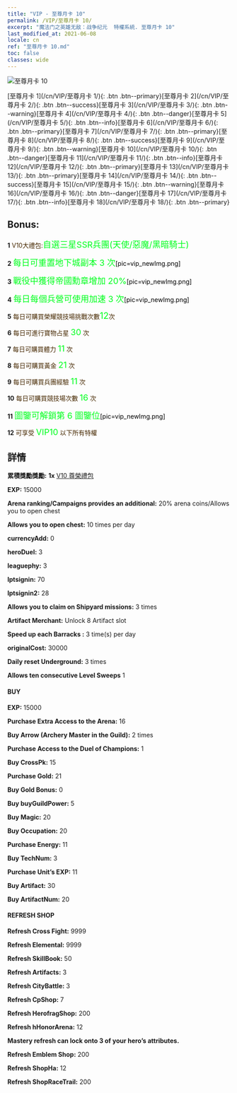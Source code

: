 ```yaml
---
title: "VIP - 至尊月卡 10"
permalink: /VIP/至尊月卡 10/
excerpt: "魔法门之英雄无敌：战争纪元  特權系統. 至尊月卡 10"
last_modified_at: 2021-06-08
locale: cn
ref: "至尊月卡 10.md"
toc: false
classes: wide
---
```

 ![至尊月卡 10](/images/x/chatPri_vipLv10.png)

 [至尊月卡 1](/cn/VIP/至尊月卡 1/){: .btn .btn--primary}[至尊月卡 2](/cn/VIP/至尊月卡 2/){: .btn .btn--success}[至尊月卡 3](/cn/VIP/至尊月卡 3/){: .btn .btn--warning}[至尊月卡 4](/cn/VIP/至尊月卡 4/){: .btn .btn--danger}[至尊月卡 5](/cn/VIP/至尊月卡 5/){: .btn .btn--info}[至尊月卡 6](/cn/VIP/至尊月卡 6/){: .btn .btn--primary}[至尊月卡 7](/cn/VIP/至尊月卡 7/){: .btn .btn--primary}[至尊月卡 8](/cn/VIP/至尊月卡 8/){: .btn .btn--success}[至尊月卡 9](/cn/VIP/至尊月卡 9/){: .btn .btn--warning}[至尊月卡 10](/cn/VIP/至尊月卡 10/){: .btn .btn--danger}[至尊月卡 11](/cn/VIP/至尊月卡 11/){: .btn .btn--info}[至尊月卡 12](/cn/VIP/至尊月卡 12/){: .btn .btn--primary}[至尊月卡 13](/cn/VIP/至尊月卡 13/){: .btn .btn--primary}[至尊月卡 14](/cn/VIP/至尊月卡 14/){: .btn .btn--success}[至尊月卡 15](/cn/VIP/至尊月卡 15/){: .btn .btn--warning}[至尊月卡 16](/cn/VIP/至尊月卡 16/){: .btn .btn--danger}[至尊月卡 17](/cn/VIP/至尊月卡 17/){: .btn .btn--info}[至尊月卡 18](/cn/VIP/至尊月卡 18/){: .btn .btn--primary}

## Bonus: 

 **1** <span style="color: black"><span style="color: #462800"> V10大禮包:</span><span style="color: black"><span style="color: #00FF1E;font-size:19px">自選三星SSR兵團(天使/惡魔/黑暗騎士)</span><span style="color: black">

 **2** <span style="color: black"><span style="color: #00FF1E;font-size:19px"> 每日可重置地下城副本 3 次</span><span style="color: black">[pic=vip_newImg.png]</span><span style="color: black">

 **3** <span style="color: black"><span style="color: #00FF1E;font-size:19px"> 戰役中獲得帝國勳章增加 20%</span><span style="color: black">[pic=vip_newImg.png]</span><span style="color: black">

 **4** <span style="color: black"><span style="color: #00FF1E;font-size:19px"> 每日每個兵營可使用加速 3 次</span><span style="color: black">[pic=vip_newImg.png]</span><span style="color: black">

 **5** <span style="color: black"><span style="color: #462800"> 每日可購買榮耀競技場挑戰次數</span><span style="color: black"><span style="color: #00FF1E;font-size:20px">12</span><span style="color: black"><span style="color: #462800">次</span><span style="color: black">

 **6** <span style="color: black"><span style="color: #462800"> 每日可進行寶物占星</span><span style="color: black"> <span style="color: #00FF1E;font-size:19px">30</span><span style="color: black"> <span style="color: #462800">次</span><span style="color: black">

 **7** <span style="color: black"><span style="color: #462800"> 每日可購買體力</span><span style="color: black"> <span style="color: #00FF1E;font-size:19px">11</span><span style="color: black"> <span style="color: #462800">次</span><span style="color: black">

 **8** <span style="color: black"><span style="color: #462800"> 每日可購買黃金</span><span style="color: black"> <span style="color: #00FF1E;font-size:19px">21</span><span style="color: black"> <span style="color: #462800">次</span><span style="color: black">

 **9** <span style="color: black"><span style="color: #462800"> 每日可購買兵團經驗</span><span style="color: black"> <span style="color: #00FF1E;font-size:19px">11</span><span style="color: black"> <span style="color: #462800">次</span><span style="color: black">

 **10** <span style="color: black"><span style="color: #462800"> 每日可購買競技場次數</span><span style="color: black"> <span style="color: #00FF1E;font-size:19px">16</span><span style="color: black"> <span style="color: #462800">次</span><span style="color: black">

 **11** <span style="color: black"><span style="color: #00FF1E;font-size:19px"> 圖鑒可解鎖第 6 圖鑒位</span><span style="color: black">[pic=vip_newImg.png]</span><span style="color: black">

 **12** <span style="color: black"><span style="color: #462800"> 可享受</span><span style="color: black"> <span style="color: #00FF1E;font-size:19px">VIP10</span><span style="color: black"> <span style="color: #462800">以下所有特權</span><span style="color: black">

## 詳情

 **累積獎勵獎勵:** **1x** [V10 尊榮禮包](/cn/Items/con_1306/)

 **EXP:** 15000

 **Arena ranking/Campaigns provides an additional:** 20% arena coins/Allows you to open chest 

 **Allows you to open chest:** 10 times per day

 **currencyAdd:** 0 

 **heroDuel:** 3 

 **leaguephy:** 3 

 **lptsignin:** 70 

 **lptsignin2:** 28 

 **Allows you to claim on Shipyard missions:** 3 times 

 **Artifact Merchant:** Unlock 8 Artifact slot

 **Speed up each Barracks :** 3 time(s) per day 

 **originalCost:** 30000 

 **Daily reset Underground:** 3 times

 **Allows ten consecutive Level Sweeps** 1 

#### BUY

 **EXP:** 15000

 **Purchase Extra Access to the Arena:** 16 

 **Buy Arrow (Archery Master in the Guild):** 2 times

 **Purchase Access to the Duel of Champions:** 1 

 **Buy CrossPk:** 15 

 **Purchase Gold:** 21 

 **Buy Gold Bonus:** 0 

 **Buy buyGuildPower:** 5 

 **Buy Magic:** 20 

 **Buy Occupation:** 20 

 **Purchase Energy:** 11 

 **Buy TechNum:** 3 

 **Purchase Unit’s EXP:** 11 

 **Buy Artifact:** 30 

 **Buy ArtifactNum:** 20 

#### REFRESH SHOP

 **Refresh Cross Fight:** 9999 

 **Refresh Elemental:** 9999 

 **Refresh SkillBook:** 50 

 **Refresh Artifacts:** 3 

 **Refresh CityBattle:** 3 

 **Refresh CpShop:** 7 

 **Refresh HerofragShop:** 200 

 **Refresh hHonorArena:** 12 

 **Mastery refresh can lock onto 3  of your hero’s attributes.**

 **Refresh Emblem Shop:** 200 

 **Refresh ShopHa:** 12 

 **Refresh ShopRaceTrail:** 200 

